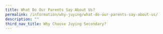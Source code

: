 ```yaml
---
title: What Do Our Parents Say About Us?
permalink: /information/why-juying/what-do-our-parents-say-about-us/
description: ""
third_nav_title: Why Choose Juying Secondary?
---
```

